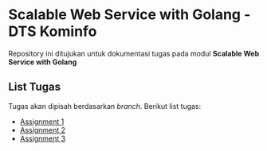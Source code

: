 # Scalable Web Service with Golang - DTS Kominfo

Repository ini ditujukan untuk dokumentasi tugas pada modul **Scalable Web Service with Golang**

## List Tugas

Tugas akan dipisah berdasarkan *branch*. Berikut list tugas:

- [Assignment 1](https://github.com/tnnz20/Scalable-Web-Service-with-Golang/tree/assignment-1)
- [Assignment 2](https://github.com/tnnz20/Scalable-Web-Service-with-Golang/tree/assignment-2)
- [Assignment 3](https://github.com/tnnz20/Scalable-Web-Service-with-Golang/tree/assignment-3)
